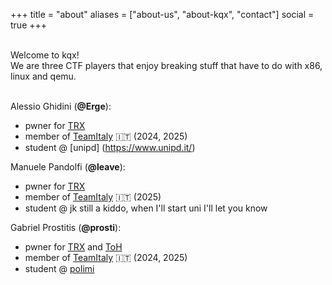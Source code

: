 +++
title = "about"
aliases = ["about-us", "about-kqx", "contact"]
social = true
+++

<br>
Welcome to kqx!
<br>
We are three CTF players that enjoy breaking stuff that have to do with x86, linux and qemu. <br><br>

Alessio Ghidini (**@Erge**):
* pwner for [TRX](https://theromanxpl0.it/)
* member of [TeamItaly](https://teamitaly.eu/) 🇮🇹 (2024, 2025)
* student @ [unipd] (https://www.unipd.it/)

Manuele Pandolfi (**@leave**):
* pwner for [TRX](https://theromanxpl0.it/)
* member of [TeamItaly](https://teamitaly.eu/) 🇮🇹 (2025)
* student @ jk still a kiddo, when I'll start uni I'll let you know

Gabriel Prostitis (**@prosti**):
* pwner for [TRX](https://theromanxpl0.it/) and [ToH](https://towerofhanoi.it/)
* member of [TeamItaly](https://teamitaly.eu/) 🇮🇹 (2024, 2025)
* student @ [polimi](https://www.polimi.it/)
